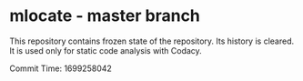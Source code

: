 # mlocate - master branch

This repository contains frozen state of the repository.
Its history is cleared. It is used only for static code
analysis with Codacy.

Commit Time: 1699258042